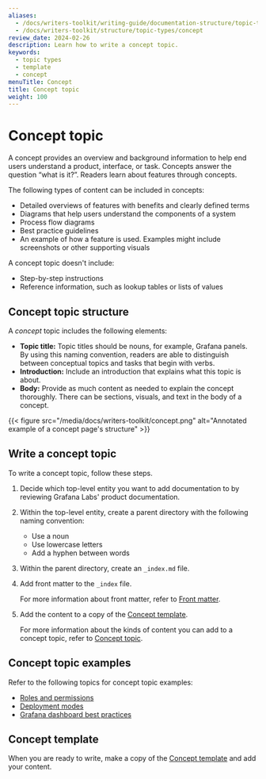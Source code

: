 ```yaml
---
aliases:
  - /docs/writers-toolkit/writing-guide/documentation-structure/topic-types/concept
  - /docs/writers-toolkit/structure/topic-types/concept
review_date: 2024-02-26
description: Learn how to write a concept topic.
keywords:
  - topic types
  - template
  - concept
menuTitle: Concept
title: Concept topic
weight: 100
---
```


# Concept topic

A concept provides an overview and background information to help end users understand a product, interface, or task.
Concepts answer the question “what is it?”. Readers learn about features through concepts.

The following types of content can be included in concepts:

- Detailed overviews of features with benefits and clearly defined terms
- Diagrams that help users understand the components of a system
- Process flow diagrams
- Best practice guidelines
- An example of how a feature is used. Examples might include screenshots or other supporting visuals

A concept topic doesn't include:

- Step-by-step instructions
- Reference information, such as lookup tables or lists of values

## Concept topic structure

A _concept_ topic includes the following elements:

- **Topic title:** Topic titles should be nouns, for example, Grafana panels.
  By using this naming convention, readers are able to distinguish between conceptual topics and tasks that begin with verbs.
- **Introduction:** Include an introduction that explains what this topic is about.
- **Body:** Provide as much content as needed to explain the concept thoroughly.
  There can be sections, visuals, and text in the body of a concept.

{{< figure src="/media/docs/writers-toolkit/concept.png" alt="Annotated example of a concept page's structure" >}}

## Write a concept topic

To write a concept topic, follow these steps.

1. Decide which top-level entity you want to add documentation to by reviewing Grafana Labs' product documentation.
1. Within the top-level entity, create a parent directory with the following naming convention:

   - Use a noun
   - Use lowercase letters
   - Add a hyphen between words

1. Within the parent directory, create an `_index.md` file.
1. Add front matter to the `_index` file.

   For more information about front matter, refer to [Front matter](https://grafana.com/docs/writers-toolkit/write/front-matter/).

1. Add the content to a copy of the [Concept template](https://github.com/grafana/writers-toolkit/blob/main/docs/static/templates/concept-template.md).

   For more information about the kinds of content you can add to a concept topic, refer to [Concept topic](#concept-topic).

## Concept topic examples

Refer to the following topics for concept topic examples:

- [Roles and permissions](https://grafana.com/docs/grafana/latest/administration/roles-and-permissions/)
- [Deployment modes](https://grafana.com/docs/loki/latest/get-started/deployment-modes/)
- [Grafana dashboard best practices](https://grafana.com/docs/grafana/latest/dashboards/build-dashboards/best-practices/)

## Concept template

When you are ready to write, make a copy of the [Concept template](https://github.com/grafana/writers-toolkit/blob/main/docs/static/templates/concept-template.md) and add your content.
